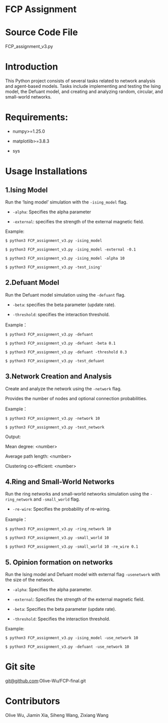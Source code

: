 # FCP Assignment 

# Source Code File

FCP_assignment_v3.py

# Introduction

This Python project consists of several tasks related to network analysis and agent-based models. Tasks include implementing and testing the Ising model, the Defuant model, and creating and analyzing random, circular, and small-world networks.

# Requirements:

- numpy>=1.25.0

- matplotlib>=3.8.3

- sys

# Usage Installations

## 1.Ising Model

Run the ‘Ising model’ simulation with the `-ising_model` flag.

- `-alpha`: Specifies the alpha parameter

- `-external`: specifies the strength of the external magnetic field.

 Example: 

``` 
$ python3 FCP_assignment_v3.py -ising_model
```

``` 
$ python3 FCP_assignment_v3.py -ising_model -external -0.1
```

``` 
$ python3 FCP_assignment_v3.py -ising_model -alpha 10
```

``` 
$ python3 FCP_assignment_v3.py -test_ising'
```

## 2.Defuant Model

Run the Defuant model simulation using the `-defuant` flag.

- `-beta`: specifies the beta parameter (update rate).

- `-threshold`: specifies the interaction threshold.

 Example：
 
 ```
$ python3 FCP_assignment_v3.py -defuant
```

```
$ python3 FCP_assignment_v3.py -defuant -beta 0.1
```

```
$ python3 FCP_assignment_v3.py -defuant -threshold 0.3
```

```
$ python3 FCP_assignment_v3.py -test_defuant
```

## 3.Network Creation and Analysis

Create and analyze the network using the `-network` flag.

Provides the number of nodes and optional connection probabilities.

 Example：

 ```
$ python3 FCP_assignment_v3.py -network 10 
```

```
$ python3 FCP_assignment_v3.py -test_network
```

Output:

Mean degree: \<number\>

Average path length: \<number\>

Clustering co-efficient: \<number\>



## 4.Ring and Small-World Networks

Run the ring networks and small-world networks simulation using the `-ring_network` and `-small_world` flag.

- `-re-wire`: Specifies the probability of re-wiring.

 Example：

```
$ python3 FCP_assignment_v3.py -ring_network 10 
```

```
$ python3 FCP_assignment_v3.py -small_world 10 
```

```
$ python3 FCP_assignment_v3.py -small_world 10 -re_wire 0.1 
```

## 5. Opinion formation on networks

Run the Ising model and Defuant model with external flag `-usenetwork` with the size of the network.

- `-alpha`: Specifies the alpha parameter.

- `-external`: Specifies the strength of the external magnetic field.

- `-beta`: Specifies the beta parameter (update rate).

- `-threshold`: Specifies the interaction threshold.

Example:

```
$ python3 FCP_assignment_v3.py -ising_model -use_network 10
```

```
$ python3 FCP_assignment_v3.py -defuant -use_network 10
```

# Git site

git@github.com:Olive-Wu/FCP-final.git


# Contributors

Olive Wu, Jiamin Xia, Siheng Wang, Zixiang Wang

